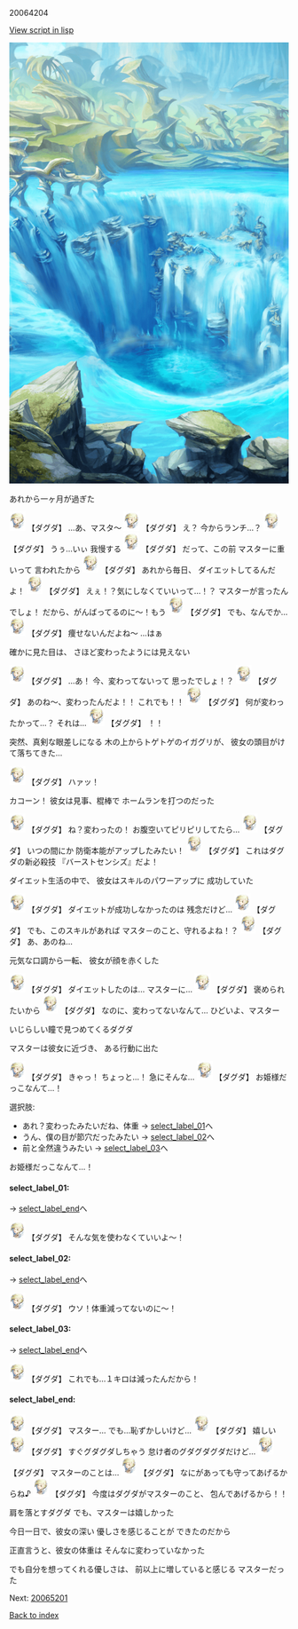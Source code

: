 20064204

[View script in lisp](../scripts/20064204.txt)

![valley.png](../images/backgrounds/valley.png)

あれから一ヶ月が過ぎた

<img src="../images/units/200641.png" alt="200641.png" height="34"/>
【ダグダ】
…あ、マスタ～

<img src="../images/units/200641.png" alt="200641.png" height="34"/>
【ダグダ】
え？
今からランチ…？

<img src="../images/units/200641.png" alt="200641.png" height="34"/>
【ダグダ】
うぅ…いぃ
我慢する

<img src="../images/units/200641.png" alt="200641.png" height="34"/>
【ダグダ】
だって、この前
マスターに重いって
言われたから

<img src="../images/units/200641.png" alt="200641.png" height="34"/>
【ダグダ】
あれから毎日、
ダイエットしてるんだよ！

<img src="../images/units/200641.png" alt="200641.png" height="34"/>
【ダグダ】
えぇ！？気にしなくていいって…！？
マスターが言ったんでしょ！
だから、がんばってるのに～！もう

<img src="../images/units/200641.png" alt="200641.png" height="34"/>
【ダグダ】
でも、なんでか…

<img src="../images/units/200641.png" alt="200641.png" height="34"/>
【ダグダ】
痩せないんだよね～
…はぁ

確かに見た目は、
さほど変わったようには見えない

<img src="../images/units/200641.png" alt="200641.png" height="34"/>
【ダグダ】
…あ！
今、変わってないって
思ったでしょ！？

<img src="../images/units/200641.png" alt="200641.png" height="34"/>
【ダグダ】
あのね～、変わったんだよ！！
これでも！！

<img src="../images/units/200641.png" alt="200641.png" height="34"/>
【ダグダ】
何が変わったかって…？
それは…

<img src="../images/units/200641.png" alt="200641.png" height="34"/>
【ダグダ】
！！

突然、真剣な眼差しになる
木の上からトゲトゲのイガグリが、
彼女の頭目がけて落ちてきた…

<img src="../images/units/200641.png" alt="200641.png" height="34"/>
【ダグダ】
ハァッ！

カコーン！
彼女は見事、棍棒で
ホームランを打つのだった

<img src="../images/units/200641.png" alt="200641.png" height="34"/>
【ダグダ】
ね？変わったの！
お腹空いてピリピリしてたら…

<img src="../images/units/200641.png" alt="200641.png" height="34"/>
【ダグダ】
いつの間にか
防衛本能がアップしたみたい！

<img src="../images/units/200641.png" alt="200641.png" height="34"/>
【ダグダ】
これはダグダの新必殺技
『バーストセンシズ』だよ！

ダイエット生活の中で、
彼女はスキルのパワーアップに
成功していた

<img src="../images/units/200641.png" alt="200641.png" height="34"/>
【ダグダ】
ダイエットが成功しなかったのは
残念だけど…

<img src="../images/units/200641.png" alt="200641.png" height="34"/>
【ダグダ】
でも、このスキルがあれば
マスタ－のこと、守れるよね！？

<img src="../images/units/200641.png" alt="200641.png" height="34"/>
【ダグダ】
あ、あのね…

元気な口調から一転、
彼女が顔を赤くした

<img src="../images/units/200641.png" alt="200641.png" height="34"/>
【ダグダ】
ダイエットしたのは…
マスターに…

<img src="../images/units/200641.png" alt="200641.png" height="34"/>
【ダグダ】
褒められたいから

<img src="../images/units/200641.png" alt="200641.png" height="34"/>
【ダグダ】
なのに、変わってないなんて…
ひどいよ、マスター

いじらしい瞳で見つめてくるダグダ

マスターは彼女に近づき、
ある行動に出た

<img src="../images/units/200641.png" alt="200641.png" height="34"/>
【ダグダ】
きゃっ！
ちょっと…！
急にそんな…

<img src="../images/units/200641.png" alt="200641.png" height="34"/>
【ダグダ】
お姫様だっこなんて…！

選択肢:
- あれ？変わったみたいだね、体重 → [select_label_01](#select_label_01)へ
- うん、僕の目が節穴だったみたい → [select_label_02](#select_label_02)へ
- 前と全然違うみたい → [select_label_03](#select_label_03)へ

お姫様だっこなんて…！

#### select_label_01:
 → [select_label_end](#select_label_end)へ

<img src="../images/units/200641.png" alt="200641.png" height="34"/>
【ダグダ】
そんな気を使わなくていいよ～！

#### select_label_02:
 → [select_label_end](#select_label_end)へ

<img src="../images/units/200641.png" alt="200641.png" height="34"/>
【ダグダ】
ウソ！体重減ってないのに～！

#### select_label_03:
 → [select_label_end](#select_label_end)へ

<img src="../images/units/200641.png" alt="200641.png" height="34"/>
【ダグダ】
これでも…１キロは減ったんだから！

#### select_label_end:

<img src="../images/units/200641.png" alt="200641.png" height="34"/>
【ダグダ】
マスター…
でも…恥ずかしいけど…

<img src="../images/units/200641.png" alt="200641.png" height="34"/>
【ダグダ】
嬉しい

<img src="../images/units/200641.png" alt="200641.png" height="34"/>
【ダグダ】
すぐグダグダしちゃう
怠け者のグダグダグダだけど…

<img src="../images/units/200641.png" alt="200641.png" height="34"/>
【ダグダ】
マスターのことは…

<img src="../images/units/200641.png" alt="200641.png" height="34"/>
【ダグダ】
なにがあっても守ってあげるからね♪

<img src="../images/units/200641.png" alt="200641.png" height="34"/>
【ダグダ】
今度はダグダがマスターのこと、
包んであげるから！！

肩を落とすダグダ
でも、マスターは嬉しかった

今日一日で、彼女の深い
優しさを感じることが
できたのだから

正直言うと、彼女の体重は
そんなに変わっていなかった

でも自分を想ってくれる優しさは、
前以上に増していると感じる
マスターだった


Next: [20065201](20065201.md)

[Back to index](index.md)
